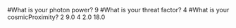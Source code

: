 #What is your photon power?
9
#What is your threat factor?
4
#What is your cosmicProximity?
2
9.0
4
2.0
18.0
